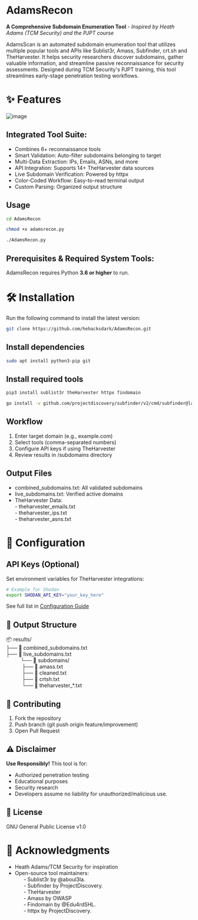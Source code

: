 # AdamsRecon
**A Comprehensive Subdomain Enumeration Tool** - *Inspired by Heath Adams (TCM Security) and the PJPT course*

AdamsScan is an automated subdomain enumeration tool that utilizes multiple popular tools and APIs like Sublist3r, Amass, Subfinder, crt.sh and TheHarvester. It helps security researchers discover subdomains, gather valuable information, and streamline passive reconnaissance for security assessments. Designed during TCM Security's PJPT training, this tool streamlines early-stage penetration testing workflows.

# ✨ Features

![image](https://github.com/user-attachments/assets/8e6c7bbc-145c-4f2f-9c4a-583ea65f887a)

## Integrated Tool Suite: 
- Combines 6+ reconnaissance tools  
- Smart Validation: Auto-filter subdomains belonging to target  
- Multi-Data Extraction: IPs, Emails, ASNs, and more  
- API Integration: Supports 14+ TheHarvester data sources  
- Live Subdomain Verification: Powered by httpx  
- Color-Coded Workflow: Easy-to-read terminal output  
- Custom Parsing: Organized output structure  

## Usage
```sh
cd AdamsRecon
```
```sh
chmod +x adamsrecon.py
```
```sh
./AdamsRecon.py
```

## Prerequisites & Required System Tools:
AdamsRecon requires Python **3.6 or higher** to run.  

# 🛠 Installation
Run the following command to install the latest version:
```sh
git clone https://github.com/hehacksdark/AdamsRecon.git
```
## Install dependencies
```sh
sudo apt install python3-pip git
```
## Install required tools
```sh
pip3 install sublist3r theHarvester httpx findomain
```
```sh
go install -v github.com/projectdiscovery/subfinder/v2/cmd/subfinder@latest
```

## Workflow
1. Enter target domain (e.g., example.com)
2. Select tools (comma-separated numbers)
3. Configure API keys if using TheHarvester
4. Review results in /subdomains directory

## Output Files
- combined_subdomains.txt: All validated subdomains
- live_subdomains.txt: Verified active domains
- TheHarvester Data:  
                    - theharvester_emails.txt  
                    - theharvester_ips.txt  
                    - theharvester_asns.txt

# 🔧 Configuration
## API Keys (Optional)
Set environment variables for TheHarvester integrations:
```sh
# Example for Shodan
export SHODAN_API_KEY="your_key_here"
```
See full list in [Configuration Guide](configuration.md)

## 📂 Output Structure
📦 results/  
├── 📄 combined_subdomains.txt  
├── 📄 live_subdomains.txt  
&nbsp;&nbsp;&nbsp;&nbsp;&nbsp;&nbsp;&nbsp;&nbsp;&nbsp;&nbsp;└── 📁 subdomains/  
&nbsp;&nbsp;&nbsp;&nbsp;&nbsp;&nbsp;&nbsp;&nbsp;&nbsp;&nbsp;    ├── 📄 amass.txt  
&nbsp;&nbsp;&nbsp;&nbsp;&nbsp;&nbsp;&nbsp;&nbsp;&nbsp;&nbsp;    ├── 📄 cleaned.txt  
&nbsp;&nbsp;&nbsp;&nbsp;&nbsp;&nbsp;&nbsp;&nbsp;&nbsp;&nbsp;    ├── 📄 crtsh.txt  
&nbsp;&nbsp;&nbsp;&nbsp;&nbsp;&nbsp;&nbsp;&nbsp;&nbsp;&nbsp;    └── 📄 theharvester_*.txt  

## 🤝 Contributing  
1. Fork the repository  
2. Push branch (git push origin feature/improvement)  
3. Open Pull Request  

## ⚠️ Disclaimer
**Use Responsibly!** This tool is for:  

- Authorized penetration testing  
- Educational purposes  
- Security research  
- Developers assume no liability for unauthorized/malicious use.  

## 📜 License  
GNU General Public License v1.0

# 🙏 Acknowledgments
- Heath Adams/TCM Security for inspiration
- Open-source tool maintainers:  
&nbsp;&nbsp;&nbsp;&nbsp;&nbsp; - Sublist3r by @aboul3la.  
&nbsp;&nbsp;&nbsp;&nbsp;&nbsp; - Subfinder by ProjectDiscovery.  
&nbsp;&nbsp;&nbsp;&nbsp;&nbsp; - TheHarvester   
&nbsp;&nbsp;&nbsp;&nbsp;&nbsp; - Amass by OWASP  
&nbsp;&nbsp;&nbsp;&nbsp;&nbsp; - Findomain by @Edu4rdSHL.  
&nbsp;&nbsp;&nbsp;&nbsp;&nbsp; - httpx by ProjectDiscovery.  

